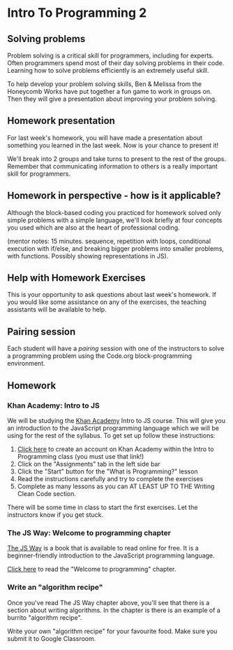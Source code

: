 # Intro To Programming 2

## Solving problems

Problem solving is a critical skill for programmers, including for experts. Often programmers spend most of their day solving problems in their code. Learning how to solve problems efficiently is an extremely useful skill.

To help develop your problem solving skills, Ben & Melissa from the Honeycomb Works have put together a fun game to work in groups on. Then they will give a presentation about improving your problem solving.

## Homework presentation

For last week's homework, you will have made a presentation about something you learned in the last week. Now is your chance to present it!

We'll break into 2 groups and take turns to present to the rest of the groups. Remember that communicating information to others is a really important skill for programmers.

## Homework in perspective - how is it applicable? 

Although the block-based coding you practiced for homework solved only simple problems with a simple language, we'll look briefly at four concepts you used which are also at the heart of professional coding.

(mentor notes: 15 minutes.  sequence, repetition with loops, conditional execution with if/else, and breaking bigger problems into smaller problems, with functions.  Possibly showing representations in JS).

## Help with Homework Exercises

This is your opportunity to ask questions about last week's homework. If you would like some assistance on any of the exercises, the teaching assistants will be available to help.

## Pairing session

Each student will have a *pairing* session with one of the instructors to solve a programming problem using the Code.org block-programming environment.

## Homework

### Khan Academy: Intro to JS

We will be studying the [Khan Academy](https://www.khanacademy.org) Intro to JS course. This will give you an introduction to the JavaScript programming language which we will be using for the rest of the syllabus. To get set up follow these instructions:

1. [Click here](https://www.khanacademy.org/join/WU488UNX) to create an account on Khan Academy within the Intro to Programming class (you must use that link!)
2. Click on the "Assignments" tab in the left side bar
3. Click the "Start" button for the "What is Programming?" lesson
4. Read the instructions carefully and try to complete the exercises
5. Complete as many lessons as you can AT LEAST UP TO THE Writing Clean Code section.

There will be some time in class to start the first exercises. Let the instructors know if you get stuck.

### The JS Way: Welcome to programming chapter

[The JS Way](https://github.com/bpesquet/thejsway) is a book that is available to read online for free. It is a beginner-friendly introduction to the JavaScript programming language.

[Click here](https://github.com/bpesquet/thejsway/blob/master/manuscript/intro02.md) to read the "Welcome to programming" chapter.

### Write an "algorithm recipe"

Once you've read The JS Way chapter above, you'll see that there is a section about writing algorithms. In the chapter is there is an example of a burrito "algorithm recipe".

Write your own "algorithm recipe" for your favourite food. Make sure you submit it to Google Classroom.
